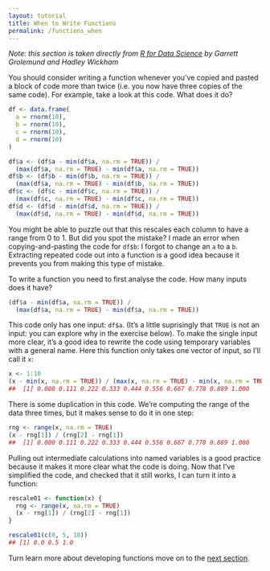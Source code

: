 ```yaml
---
layout: tutorial
title: When to Write Functions
permalink: /functions_when
---
```


*Note: this section is taken directly from [R for Data Science](http://r4ds.had.co.nz/) by Garrett Grolemund and Hadley Wickham*

You should consider writing a function whenever you’ve copied and pasted a block of code more than twice (i.e. you now have three copies of the same code). For example, take a look at this code. What does it do?

```r
df <- data.frame(
  a = rnorm(10),
  b = rnorm(10),
  c = rnorm(10),
  d = rnorm(10)
)

df$a <- (df$a - min(df$a, na.rm = TRUE)) / 
  (max(df$a, na.rm = TRUE) - min(df$a, na.rm = TRUE))
df$b <- (df$b - min(df$b, na.rm = TRUE)) / 
  (max(df$a, na.rm = TRUE) - min(df$b, na.rm = TRUE))
df$c <- (df$c - min(df$c, na.rm = TRUE)) / 
  (max(df$c, na.rm = TRUE) - min(df$c, na.rm = TRUE))
df$d <- (df$d - min(df$d, na.rm = TRUE)) / 
  (max(df$d, na.rm = TRUE) - min(df$d, na.rm = TRUE))
  ```
  
  You might be able to puzzle out that this rescales each column to have a range from 0 to 1. But did you spot the mistake? I made an error when copying-and-pasting the code for `df$b`: I forgot to change an `a` to a `b`. Extracting repeated code out into a function is a good idea because it prevents you from making this type of mistake.

To write a function you need to first analyse the code. How many inputs does it have?

```r
(df$a - min(df$a, na.rm = TRUE)) /
  (max(df$a, na.rm = TRUE) - min(df$a, na.rm = TRUE))
```

This code only has one input: `df$a`. (It’s a little suprisingly that `TRUE` is not an input: you can explore why in the exercise below). To make the single input more clear, it’s a good idea to rewrite the code using temporary variables with a general name. Here this function only takes one vector of input, so I’ll call it `x`:

```r
x <- 1:10
(x - min(x, na.rm = TRUE)) / (max(x, na.rm = TRUE) - min(x, na.rm = TRUE))
##  [1] 0.000 0.111 0.222 0.333 0.444 0.556 0.667 0.778 0.889 1.000
```

There is some duplication in this code. We’re computing the range of the data three times, but it makes sense to do it in one step:

```r
rng <- range(x, na.rm = TRUE)
(x - rng[1]) / (rng[2] - rng[1])
##  [1] 0.000 0.111 0.222 0.333 0.444 0.556 0.667 0.778 0.889 1.000
```

Pulling out intermediate calculations into named variables is a good practice because it makes it more clear what the code is doing. Now that I’ve simplified the code, and checked that it still works, I can turn it into a function:

```r
rescale01 <- function(x) {
  rng <- range(x, na.rm = TRUE)
  (x - rng[1]) / (rng[2] - rng[1])
}

rescale01(c(0, 5, 10))
## [1] 0.0 0.5 1.0
```

Turn learn more about developing functions move on to the [next section](http://uc-r.github.io/understanding_functions).





